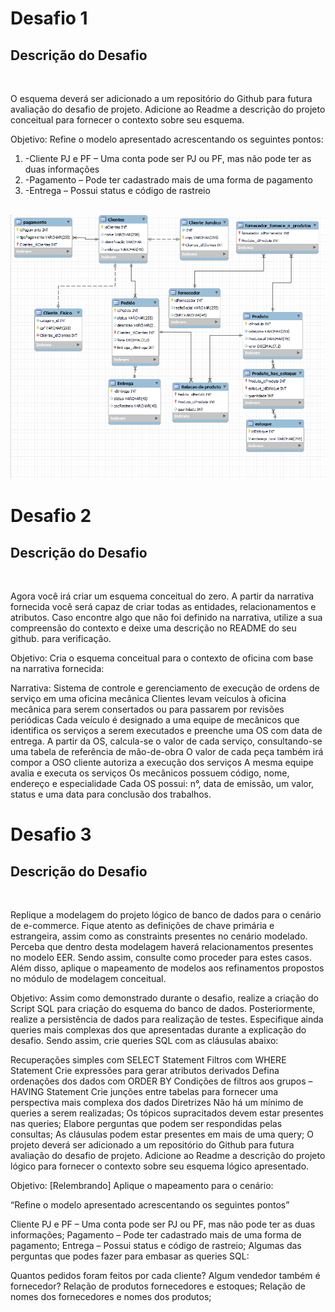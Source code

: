 
<h1>Desafio 1</h1>

<h2>Descrição do Desafio</h2>
<br>
<p>O esquema deverá ser adicionado a um repositório do Github para futura avaliação do desafio de projeto.
Adicione ao Readme a descrição do projeto conceitual para fornecer o contexto sobre seu esquema.</p>
<p>Objetivo:
Refine o modelo apresentado acrescentando os seguintes pontos:</p>
 <ol>
  <li> -Cliente PJ e PF – Uma conta pode ser PJ ou PF, mas não pode ter as duas informações </li>
  <li> -Pagamento – Pode ter cadastrado mais de uma forma de pagamento </li>
  <li> -Entrega – Possui status e código de rastreio </li>
 </ol>
 <br>
 <img src="https://github.com/JuliaMoonCrystal/Dev_2022/blob/main/Database%20Experience/Desafios/imagem_desafio_1.PNG?raw=true">
 
<h1>Desafio 2</h1>
<h2>Descrição do Desafio</h2>
<br>
<p>Agora você irá criar um esquema conceitual do zero. A partir da narrativa fornecida você será capaz de criar todas as entidades,
relacionamentos e atributos. Caso encontre algo que não foi definido na narrativa,
utilize a sua compreensão do contexto e deixe uma descrição no README do seu github. para verificação.</p>
<p>Objetivo:
Cria o esquema conceitual para o contexto de oficina com base na narrativa fornecida:</p>
<p>Narrativa:
Sistema de controle e gerenciamento de execução de ordens de serviço em uma oficina mecânica
Clientes levam veículos à oficina mecânica para serem consertados ou para passarem por revisões  periódicas
Cada veículo é designado a uma equipe de mecânicos que identifica os serviços a serem executados e preenche uma OS com data de entrega.
A partir da OS, calcula-se o valor de cada serviço, consultando-se uma tabela de referência de mão-de-obra
O valor de cada peça também irá compor a OSO cliente autoriza a execução dos serviços
A mesma equipe avalia e executa os serviços
Os mecânicos possuem código, nome, endereço e especialidade
Cada OS possui: n°, data de emissão, um valor, status e uma data para conclusão dos trabalhos.</p>

<h1>Desafio 3</h1>
<h2>Descrição do Desafio</h2>
<br>
<p>Replique a modelagem do projeto lógico de banco de dados para o cenário de e-commerce. Fique atento as definições de chave primária e estrangeira,
 assim como as constraints presentes no cenário modelado. Perceba que dentro desta modelagem haverá relacionamentos presentes no modelo EER. Sendo assim,
 consulte como proceder para estes casos. Além disso, aplique o mapeamento de modelos aos refinamentos propostos no módulo de modelagem conceitual.</p>
<p>Objetivo:
 Assim como demonstrado durante o desafio, realize a criação do Script SQL para criação do esquema do banco de dados. Posteriormente,
 realize a persistência de dados para realização de testes. Especifique ainda queries mais complexas dos que apresentadas durante a explicação do desafio.
 Sendo assim, crie queries SQL com as cláusulas abaixo:</p>
 <p>
 Recuperações simples com SELECT Statement
Filtros com WHERE Statement
Crie expressões para gerar atributos derivados
Defina ordenações dos dados com ORDER BY
Condições de filtros aos grupos – HAVING Statement
Crie junções entre tabelas para fornecer uma perspectiva mais complexa dos dados
Diretrizes
Não há um mínimo de queries a serem realizadas;
Os tópicos supracitados devem estar presentes nas queries;
Elabore perguntas que podem ser respondidas pelas consultas;
As cláusulas podem estar presentes em mais de uma query;
O projeto deverá ser adicionado a um repositório do Github para futura avaliação do desafio de projeto. Adicione ao Readme a descrição do projeto lógico para fornecer o contexto sobre seu esquema lógico apresentado.

Objetivo:
[Relembrando] Aplique o mapeamento para o  cenário:

“Refine o modelo apresentado acrescentando os seguintes pontos”

Cliente PJ e PF – Uma conta pode ser PJ ou PF, mas não pode ter as duas informações;
Pagamento – Pode ter cadastrado mais de uma forma de pagamento;
Entrega – Possui status e código de rastreio;
Algumas das perguntas que podes fazer para embasar as queries SQL:

Quantos pedidos foram feitos por cada cliente?
Algum vendedor também é fornecedor?
Relação de produtos fornecedores e estoques;
Relação de nomes dos fornecedores e nomes dos produtos;
 </p>
 


